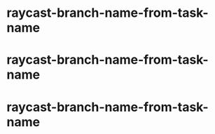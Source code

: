 # raycast-branch-name-from-task-name
# raycast-branch-name-from-task-name
# raycast-branch-name-from-task-name

